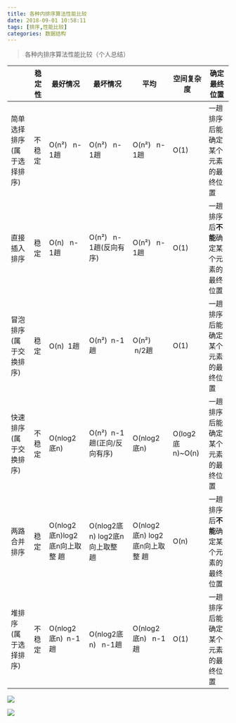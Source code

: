 ```yaml
---
title: 各种内排序算法性能比较
date: 2018-09-01 10:58:11
tags: [排序,性能比较]
categories: 数据结构
---
```


>各种内排序算法性能比较（个人总结）

<!--more-->

|                            | 稳定性 | 最好情况                      | 最坏情况                       | 平均                           | 空间复杂度      | 确定最终位置                             |
| -------------------------- | ------ | ----------------------------- | ------------------------------ | ------------------------------ | --------------- | ---------------------------------------- |
| 简单选择排序(属于选择排序) | 不稳定 | O(n²)   n-1趟                 | O(n²)   n-1趟                  | O(n²)   n-1趟                  | O(1)            | 一趟排序后能确定某个元素的最终位置       |
| 直接插入排序               | 稳定   | O(n)   n-1趟                  | O(n²)   n-1趟(反向有序)        | O(n²)   n-1趟                  | O(1)            | 一趟排序后**不能**确定某个元素的最终位置 |
| 冒泡排序(属于交换排序)     | 稳定   | O(n)  1趟                     | O(n²)  n-1趟                   | O(n²)   n/2趟                  | O(1)            | 一趟排序后能确定某个元素的最终位置       |
| 快速排序(属于交换排序)     | 不稳定 | O(nlog2底n)                   | O(n²)  n-1趟(正向/反向有序)    | O(nlog2底n)                    | O(log2底n)~O(n) | 一趟排序后能确定某个元素的最终位置       |
| 两路合并排序               | 稳定   | O(nlog2底n)log2底n向上取整 趟 | O(nlog2底n) log2底n向上取整 趟 | O(nlog2底n) log2底n向上取整 趟 | O(n)            | 一趟排序后**不能**确定某个元素的最终位置 |
| 堆排序(属于选择排序)       | 不稳定 | O(nlog2底n)  n-1 趟           | O(nlog2底n)   n-1趟            | O(nlog2底n)   n-1趟            | O(1)            | 一趟排序后能确定某个元素的最终位置       |

![](159-各种内排序算法性能比较\1.jpg)

![](159-各种内排序算法性能比较\2.png)

